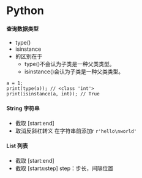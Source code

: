 # Python

#### 查询数据类型

* type()
* isinstance
* 的区别在于
	* type()不会认为子类是一种父类类型。
	* isinstance()会认为子类是一种父类类型。

```
a = 1;
print(type(a)); // <class 'int'>
print(isinstance(a, int)); // True
```

#### String 字符串

* 截取 [start:end]
* 取消反斜杠转义 在字符串前添加r `r'hello\nworld'`

#### List 列表

* 截取 [start:end]
* 截取 [start:end:step] step：步长，间隔位置